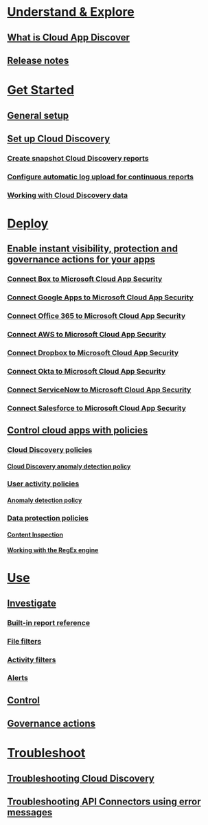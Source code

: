 # [Understand & Explore](what-is-cloud-app-security.md)
## [What is Cloud App Discover](what-is-cloud-app-security.md)
## [Release notes](release-notes.md)
# [Get Started](getting-started-with-cloud-app-security.md)
## [General setup](general-setup.md)
## [Set up Cloud Discovery](set-up-cloud-discovery.md)
### [Create snapshot Cloud Discovery reports](create-snapshot-cloud-discovery-reports.md)
### [Configure automatic log upload for continuous reports](configure-automatic-log-upload-for-continuous-reports.md)
### [Working with Cloud Discovery data](working-with-cloud-discovery-data.md)
# [Deploy](deploy.md)
## [Enable instant visibility, protection and governance actions for your apps](enable-instant-visibility-protection-and-governance-actions-for-your-apps.md)
### [Connect Box to Microsoft Cloud App Security](connect-box-to-microsoft-cloud-app-security.md)
### [Connect Google Apps to Microsoft Cloud App Security](connect-google-apps-to-microsoft-cloud-app-security.md)
### [Connect Office 365 to Microsoft Cloud App Security](connect-office-365-to-microsoft-cloud-app-security.md)
### [Connect AWS to Microsoft Cloud App Security](connect-aws-to-microsoft-cloud-app-security.md)
### [Connect Dropbox to Microsoft Cloud App Security](connect-dropbox-to-microsoft-cloud-app-security.md)
### [Connect Okta to Microsoft Cloud App Security](connect-okta-to-microsoft-cloud-app-security.md)
### [Connect ServiceNow to Microsoft Cloud App Security](connect-servicenow-to-microsoft-cloud-app-security.md)
### [Connect Salesforce to Microsoft Cloud App Security](connect-salesforce-to-microsoft-cloud-app-security.md)
## [Control cloud apps with policies](control-cloud-apps-with-policies.md)
### [Cloud Discovery policies](cloud-discovery-policies.md)
#### [Cloud Discovery anomaly detection policy](cloud-discovery-anomaly-detection-policy.md)
### [User activity policies](user-activity-policies.md)
#### [Anomaly detection policy](anomaly-detection-policy.md)
### [Data protection policies](data-protection-policies.md)
#### [Content Inspection](content-inspection.md)
#### [Working with the RegEx engine](working-with-the-regex-engine.md)
# [Use](daily-activities-to-protect-your-cloud-environment.md)
## [Investigate](investigate.md)
### [Built-in report reference](built-in-report-reference.md)
### [File filters](file-filters.md)
### [Activity filters](activity-filters.md)
### [Alerts](monitor-alerts.md)
## [Control](control.md)
## [Governance actions](governance-actions.md)
# [Troubleshoot](troubleshooting.md)
## [Troubleshooting Cloud Discovery](troubleshooting-cloud-discovery.md)
## [Troubleshooting API Connectors using error messages](troubleshooting-api-connectors-using-error-messages.md)